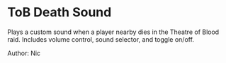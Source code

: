 # ToB Death Sound

Plays a custom sound when a player nearby dies in the Theatre of Blood raid. Includes volume control, sound selector, and toggle on/off.

Author: Nic